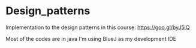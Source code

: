 # Design_patterns
Implementation to the design patterns in this course: https://goo.gl/byJ5iQ

Most of the codes are in java
I'm using BlueJ as my development IDE
